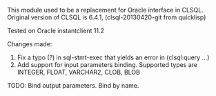 This module used to be a replacement for Oracle interface in CLSQL.
Original version of CLSQL is 6.4.1, (clsql-20130420-git from quicklisp)

Tested on Oracle instantclient 11.2

Changes made:
1) Fix a typo (?) in sql-stmt-exec that yields an error in (clsql:query ...)
2) Add support for input parameters binding. Supported types are INTEGER, FLOAT,
   VARCHAR2, CLOB, BLOB

TODO:
Bind output parameters.
Bind by name.

